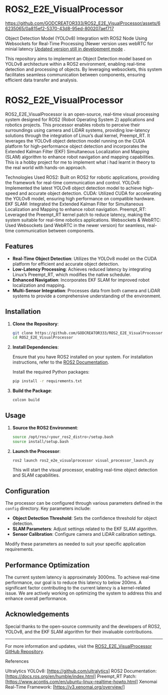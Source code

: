 # ROS2_E2E_VisualProcessor



https://github.com/GODCREATOR333/ROS2_E2E_VisualProcessor/assets/66235065/0a815ef2-5370-43d8-95ed-800207aef717

Object Detection Model (YOLOv8) Integration with ROS2 Node Using Websockets for Real-Time Processing (Newer version uses webRTC for minial latency [Updated version still in development mode](https://github.com/GODCREATOR333/SensoryAI-ROS2) .

This repository aims to implement an Object Detection model based on YOLOv8 architecture within a ROS2 environment, enabling real-time detection and processing of objects. By leveraging websockets, this system facilitates seamless communication between components, ensuring efficient data transfer and analysis.

# ROS2_E2E_VisualProcessor

ROS2_E2E_VisualProcessor is an open-source, real-time visual processing system designed for ROS2 (Robot Operating System 2) applications and robotics projects. This processor enables robots to perceive their surroundings using camera and LiDAR systems, providing low-latency solutions through the integration of Linux’s dual kernel, Preempt_RT. It leverages the YOLOv8 object detection model running on the CUDA platform for high-performance object detection and incorporates the Extended Kalman Filter (EKF) Simultaneous Localization and Mapping (SLAM) algorithm to enhance robot navigation and mapping capabilities. This is a hobby project for me to implement what i had learnt in theory to the real world with hands-on approach.

Technologies Used
ROS2: Built on ROS2 for robotic applications, providing the framework for real-time communication and control.
YOLOv8: Implemented the latest YOLOv8 object detection model to achieve high-speed and accurate object detection.
CUDA: Utilized CUDA for accelerating the YOLOv8 model, ensuring high performance on compatible hardware.
EKF SLAM: Integrated the Extended Kalman Filter for Simultaneous Localization and Mapping to enhance robot navigation.
Preempt_RT: Leveraged the Preempt_RT kernel patch to reduce latency, making the system suitable for real-time robotics applications.
Websockets & WebRTC: Used Websockets (and WebRTC in the newer version) for seamless, real-time communication between components.

## Features

- **Real-Time Object Detection**: Utilizes the YOLOv8 model on the CUDA platform for efficient and accurate object detection.
- **Low-Latency Processing**: Achieves reduced latency by integrating Linux’s Preempt_RT, which modifies the native scheduler.
- **Enhanced Navigation**: Incorporates EKF SLAM for improved robot localization and mapping.
- **Multi-Sensor Integration**: Processes data from both camera and LiDAR systems to provide a comprehensive understanding of the environment.

## Installation

1. **Clone the Repository**:

   ```bash
   git clone https://github.com/GODCREATOR333/ROS2_E2E_VisualProcessor.git
   cd ROS2_E2E_VisualProcessor
   ```

2. **Install Dependencies**:

   Ensure that you have ROS2 installed on your system. For installation instructions, refer to the [ROS2 Documentation](https://docs.ros.org/en/rolling/index.html).

   Install the required Python packages:

   ```bash
   pip install -r requirements.txt
   ```

3. **Build the Package**:

   ```bash
   colcon build
   ```

## Usage

1. **Source the ROS2 Environment**:

   ```bash
   source /opt/ros/<your_ros2_distro>/setup.bash
   source install/setup.bash
   ```

2. **Launch the Processor**:

   ```bash
   ros2 launch ros2_e2e_visualprocessor visual_processor_launch.py
   ```

   This will start the visual processor, enabling real-time object detection and SLAM capabilities.

## Configuration

The processor can be configured through various parameters defined in the `config` directory. Key parameters include:

- **Object Detection Threshold**: Sets the confidence threshold for object detection.
- **SLAM Parameters**: Adjust settings related to the EKF SLAM algorithm.
- **Sensor Calibration**: Configure camera and LiDAR calibration settings.

Modify these parameters as needed to suit your specific application requirements.

## Performance Optimization

The current system latency is approximately 3000ms. To achieve real-time performance, our goal is to reduce this latency to below 200ms. A significant factor contributing to the current latency is a kernel-related issue. We are actively working on optimizing the system to address this and enhance overall performance.



## Acknowledgements

Special thanks to the open-source community and the developers of ROS2, YOLOv8, and the EKF SLAM algorithm for their invaluable contributions.

---

For more information and updates, visit the [ROS2_E2E_VisualProcessor GitHub Repository](https://github.com/GODCREATOR333/ROS2_E2E_VisualProcessor). 

References

Ultralytics YOLOv8: [https://github.com/ultralytics]
ROS2 Documentation: [https://docs.ros.org/en/humble/index.html]
Preempt_RT Patch: [https://www.acontis.com/en/ubuntu-linux-realtime-howto.html]
Xenomai Real-Time Framework: [https://v3.xenomai.org/overview/]

